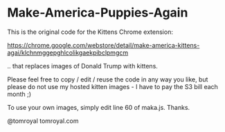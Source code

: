 # Make-America-Puppies-Again

This is the original code for the Kittens Chrome extension:

https://chrome.google.com/webstore/detail/make-america-kittens-agai/klchnmggepghlcolikgaekpibclpmgcm

.. that replaces images of Donald Trump with kittens.

Please feel free to copy / edit / reuse the code in any way you like, but please do not use my hosted kitten images - I have to pay the S3 bill each month ;)

To use your own images, simply edit line 60 of maka.js. Thanks.

@tomroyal
tomroyal.com
